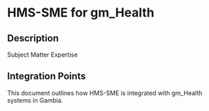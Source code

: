 # HMS-SME for gm_Health

## Description

Subject Matter Expertise

## Integration Points

This document outlines how HMS-SME is integrated with gm_Health systems in Gambia.
